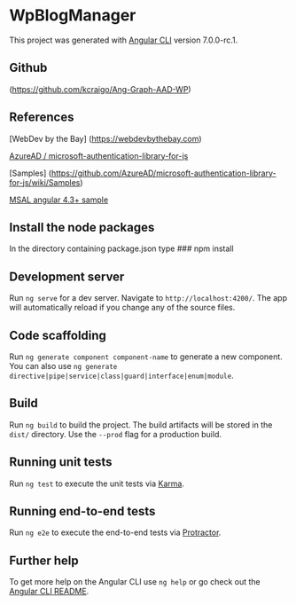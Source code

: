 # WpBlogManager

This project was generated with [Angular CLI](https://github.com/angular/angular-cli) version 7.0.0-rc.1.


## Github 
(https://github.com/kcraigo/Ang-Graph-AAD-WP)

## References

[WebDev by the Bay] 
(https://webdevbythebay.com)


[AzureAD / microsoft-authentication-library-for-js](https://github.com/AzureAD/microsoft-authentication-library-for-js)
 
 [Samples]
 (https://github.com/AzureAD/microsoft-authentication-library-for-js/wiki/Samples)
 
 [MSAL angular 4.3+ sample](https://github.com/AzureAD/microsoft-authentication-library-for-js/tree/dev/lib/msal-angular/samples/MSALAngularDemoApp)

## Install the node packages

In the directory containing package.json type ### npm install

## Development server

Run `ng serve` for a dev server. Navigate to `http://localhost:4200/`. The app will automatically reload if you change any of the source files.

## Code scaffolding

Run `ng generate component component-name` to generate a new component. You can also use `ng generate directive|pipe|service|class|guard|interface|enum|module`.

## Build

Run `ng build` to build the project. The build artifacts will be stored in the `dist/` directory. Use the `--prod` flag for a production build.

## Running unit tests

Run `ng test` to execute the unit tests via [Karma](https://karma-runner.github.io).

## Running end-to-end tests

Run `ng e2e` to execute the end-to-end tests via [Protractor](http://www.protractortest.org/).

## Further help

To get more help on the Angular CLI use `ng help` or go check out the [Angular CLI README](https://github.com/angular/angular-cli/blob/master/README.md).
